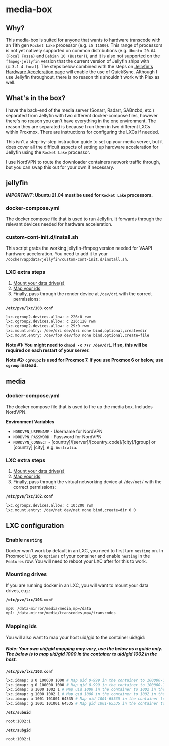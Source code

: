 # media-box

## Why?
This media-box is suited for anyone that wants to hardware transcode with an 11th gen `Rocket Lake` processor (e.g. `i5 11500`). This range of processors is not yet natively supported on common distributions (e.g. `Ubuntu 20.04 (Focal Fossa)` and `Debian 10 (Buster)`), and it is also not supported on the `ffmpeg-jellyfin` version that the current version of Jellyfin ships with (`4.3.1-4-focal`). The steps below combined with the steps on [Jellyfin's Hardware Acceleration page](https://jellyfin.org/docs/general/administration/hardware-acceleration.html#configuring-intel-quicksyncqsv-on-debianubuntu) will enable the use of QuickSync. Although I use Jellyfin throughout, there is no reason this shouldn't work with Plex as well.

## What's in the box?
I have the back-end of the media server (Sonarr, Radarr, SABnzbd, etc.) separated from Jellyfin with two different docker-compose files, however there's no reason you can't have everything in the one environment. The reason they are separated is because I run them in two different LXCs within Proxmox. There are instructions for configuring the LXCs if needed.

This isn't a step-by-step instruction guide to set up your media server, but it does cover all the difficult aspects of setting up hardware acceleration for Jellyfin using the `Rocket Lake` processor.

I use NordVPN to route the downloader containers network traffic through, but you can swap this out for your own if necessary.

## jellyfin
***IMPORTANT*: Ubuntu 21.04 must be used for `Rocket Lake` processors.**

### docker-compose.yml
The docker compose file that is used to run Jellyfin. It forwards through the relevant devices needed for hardware acceleration.

### custom-cont-init.d/install.sh
This script grabs the working jellyfin-ffmpeg version needed for VAAPI hardware acceleration. You need to add it to your `/docker/appdata/jellyfin/custom-cont-init.d/install.sh`.

### LXC extra steps

1. [Mount your data drive(s)](#mounting-drives)
2. [Map your ids](#mapping-ids)
3. Finally, pass through the render device at `/dev/dri` with the correct permissions:

**`/etc/pve/lxc/103.conf`**
```bash
lxc.cgroup2.devices.allow: c 226:0 rwm
lxc.cgroup2.devices.allow: c 226:128 rwm
lxc.cgroup2.devices.allow: c 29:0 rwm
lxc.mount.entry: /dev/dri dev/dri none bind,optional,create=dir
lxc.mount.entry: /dev/fb0 dev/fb0 none bind,optional,create=file
```
**Note #1: You might need to `chmod -R 777 /dev/dri`. If so, this will be required on each restart of your server.**

**Note #2: `cgroup2` is used for Proxmox 7. If you use Proxmox 6 or below, use `cgroup` instead.**

## media
### docker-compose.yml
The docker compose file that is used to fire up the media box. Includes NordVPN.

**Environment Variables**
* `NORDVPN_USERNAME` - Username for NordVPN
* `NORDVPN_PASSWORD` - Password for NordVPN
* `NORDVPN_CONNECT` -  [country]/[server]/[country_code]/[city]/[group] or [country] [city], e.g. `Australia`.

### LXC extra steps

1. [Mount your data drive(s)](#mounting-drives)
2. [Map your ids](#mapping-ids)
3. Finally, pass through the virtual networking device at `/dev/net/` with the correct permissions:

**`/etc/pve/lxc/102.conf`**
```bash
lxc.cgroup2.devices.allow: c 10:200 rwm
lxc.mount.entry: /dev/net dev/net none bind,create=dir 0 0
```

## LXC configuration

### Enable `nesting`
Docker won't work by default in an LXC, you need to first turn `nesting` on. In Proxmox UI, go to `Options` of your container and enable `nesting` in the `Features` row. You will need to reboot your LXC after for this to work.

### Mounting drives
If you are running docker in an LXC, you will want to mount your data drives, e.g.:

**`/etc/pve/lxc/103.conf`**
```bash
mp0: /data-mirror/media/media,mp=/data
mp1: /data-mirror/media/transcodes,mp=/transcodes
```

### Mapping ids
You will also want to map your host uid/gid to the container uid/gid:
##### Note: Your own uid/gid mapping may vary, use the below as a guide only. The below is to map uid/gid 1000 in the container to uid/gid 1002 in the host.

**`/etc/pve/lxc/103.conf`**
```bash
lxc.idmap: u 0 100000 1000 # Map uid 0-999 in the container to 100000-100999 in the host
lxc.idmap: g 0 100000 1000 # Map gid 0-999 in the container to 100000-100999 in the host
lxc.idmap: u 1000 1002 1 # Map uid 1000 in the container to 1002 in the host
lxc.idmap: g 1000 1002 1 # Map gid 1000 in the container to 1002 in the host
lxc.idmap: u 1001 101001 64535 # Map uid 1001-65535 in the container to 101001-165535 in the host
lxc.idmap: g 1001 101001 64535 # Map gid 1001-65535 in the container to 101001-165535 in the host
```

**`/etc/subuid`**
```bash
root:1002:1
```

**`/etc/subgid`**
```bash
root:1002:1
```
